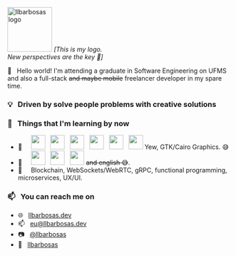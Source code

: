 <p align="left">
   <img src="https://i.ibb.co/6bbm5RQ/logo.png" alt="llbarbosas logo" border="0" width="100">
  <i>[This is my logo.<br/>New perspectives are the key 💭]</i>
</p>

👋 &nbsp; Hello world! I'm attending a graduate in Software Engineering on UFMS and also a full-stack ~~and maybe mobile~~ freelancer developer in my spare time.

### 💡 &nbsp; Driven by solve people problems with creative solutions

### 🌱 &nbsp; Things that I'm learning by now
- 🔨 &nbsp; &nbsp; <img height="32" width="32" src="https://unpkg.com/simple-icons@v3/icons/node-dot-js.svg" /> &nbsp; <img height="32" width="32" src="https://unpkg.com/simple-icons@v3/icons/deno.svg" /> &nbsp; <img height="32" width="32" src="https://unpkg.com/simple-icons@v3/icons/react.svg" /> &nbsp; <img height="32" width="32" src="https://unpkg.com/simple-icons@v3/icons/next-dot-js.svg" /> &nbsp; <img height="32" width="32" src="https://unpkg.com/simple-icons@v3/icons/nestjs.svg" /> &nbsp; <img height="32" width="32" src="https://unpkg.com/simple-icons@v3/icons/nativescript.svg" /> Yew, GTK/Cairo Graphics. 😅
- 👅 &nbsp; &nbsp; <img height="32" width="32" src="https://unpkg.com/simple-icons@v3/icons/typescript.svg" /> &nbsp; <img height="32" width="32" src="https://unpkg.com/simple-icons@v3/icons/rust.svg" /> &nbsp; <img height="32" width="32" src="https://unpkg.com/simple-icons@v3/icons/clojure.svg" /> ~~and english 😅~~.
- 💭 &nbsp; &nbsp; Blockchain, WebSockets/WebRTC, gRPC, functional programming, microservices, UX/UI.

### 📫 &nbsp; You can reach me on
- 🌐 &nbsp; [llbarbosas.dev](http://llbarbosas.dev)
- 📫 &nbsp; [eu@llbarbosas.dev](mailto:eu@llbarbosas.dev?subject=[GitHub]%20Hello%20there!)
- 📷 &nbsp; [@llbarbosas](http://instagram.com/llbarbosas)
- 🏢 &nbsp; [llbarbosas](https://www.linkedin.com/in/llbarbosas)
